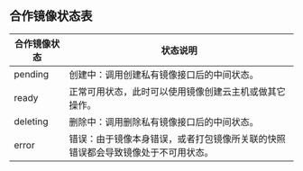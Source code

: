 ## 合作镜像状态表
|合作镜像状态|状态说明|
|-|-|
|pending|创建中：调用创建私有镜像接口后的中间状态。|
|ready|正常可用状态，此时可以使用镜像创建云主机或做其它操作。|
|deleting|删除中：调用删除私有镜像接口后的中间状态。|
|error|错误：由于镜像本身错误，或者打包镜像所关联的快照错误都会导致镜像处于不可用状态。|
